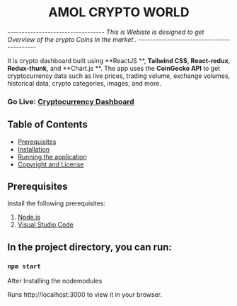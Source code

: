<h1 align="center">AMOL CRYPTO WORLD</h1>

*----------------------------------
This is Webiste is designed to get Overview of the crypto Coins In the market .
------------------------------------------*

It is crypto dashboard built using **ReactJS **, **Tailwind CSS**, **React-redux**, **Redux-thunk**, and **Chart.js **. 
The app uses the **CoinGecko API** to get cryptocurrency data such as live prices, trading volume, exchange volumes, historical data, crypto categories, images, and more.

### Go Live: [Cryptocurrency Dashboard]( https://cryptodashboard-almabetter-8cfddca407b8.herokuapp.com/ )

## Table of Contents 
- [Prerequisites](#prerequisites)
- [Installation](#installation)
- [Running the application](#run-the-application)
- [Copyright and License](#copyright-and-license)

## Prerequisites

Install the following prerequisites:

1. [Node.js](https://nodejs.org/en/)
2. [Visual Studio Code](https://code.visualstudio.com/download)


## In the project directory, you can run:

### `npm start`

After Installing the nodemodules

Runs http://localhost:3000 to view it in your browser.

